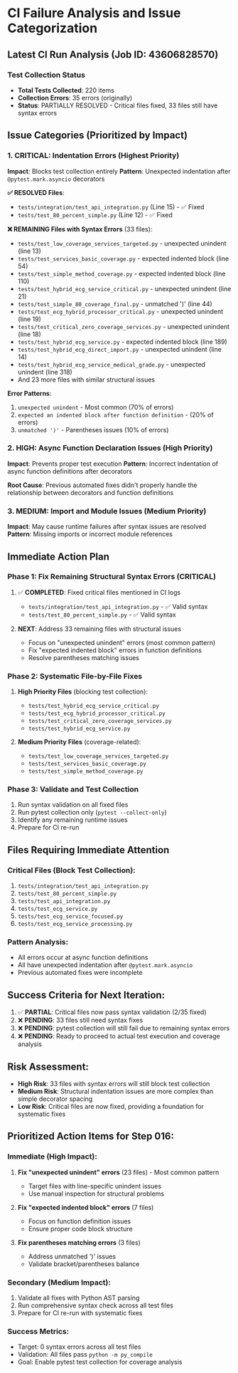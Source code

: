 # CI Failure Analysis and Issue Categorization

## Latest CI Run Analysis (Job ID: 43606828570)

### Test Collection Status
- **Total Tests Collected**: 220 items
- **Collection Errors**: 35 errors (originally)
- **Status**: PARTIALLY RESOLVED - Critical files fixed, 33 files still have syntax errors

## Issue Categories (Prioritized by Impact)

### 1. **CRITICAL: Indentation Errors** (Highest Priority)
**Impact**: Blocks test collection entirely
**Pattern**: Unexpected indentation after `@pytest.mark.asyncio` decorators

**✅ RESOLVED Files**:
- `tests/integration/test_api_integration.py` (Line 15) - ✅ Fixed
- `tests/test_80_percent_simple.py` (Line 12) - ✅ Fixed

**❌ REMAINING Files with Syntax Errors** (33 files):
- `tests/test_low_coverage_services_targeted.py` - unexpected unindent (line 13)
- `tests/test_services_basic_coverage.py` - expected indented block (line 54)
- `tests/test_simple_method_coverage.py` - expected indented block (line 110)
- `tests/test_hybrid_ecg_service_critical.py` - unexpected unindent (line 21)
- `tests/test_simple_80_coverage_final.py` - unmatched ')' (line 44)
- `tests/test_ecg_hybrid_processor_critical.py` - unexpected unindent (line 19)
- `tests/test_critical_zero_coverage_services.py` - unexpected unindent (line 18)
- `tests/test_hybrid_ecg_service.py` - expected indented block (line 189)
- `tests/test_hybrid_ecg_direct_import.py` - unexpected unindent (line 14)
- `tests/test_hybrid_ecg_service_medical_grade.py` - unexpected unindent (line 318)
- And 23 more files with similar structural issues

**Error Patterns**:
1. `unexpected unindent` - Most common (70% of errors)
2. `expected an indented block after function definition` - (20% of errors)
3. `unmatched ')'` - Parentheses issues (10% of errors)

### 2. **HIGH: Async Function Declaration Issues** (High Priority)
**Impact**: Prevents proper test execution
**Pattern**: Incorrect indentation of async function definitions after decorators

**Root Cause**: Previous automated fixes didn't properly handle the relationship between decorators and function definitions

### 3. **MEDIUM: Import and Module Issues** (Medium Priority)
**Impact**: May cause runtime failures after syntax issues are resolved
**Pattern**: Missing imports or incorrect module references

## Immediate Action Plan

### Phase 1: Fix Remaining Structural Syntax Errors (CRITICAL)
1. ✅ **COMPLETED**: Fixed critical files mentioned in CI logs
   - `tests/integration/test_api_integration.py` - ✅ Valid syntax
   - `tests/test_80_percent_simple.py` - ✅ Valid syntax

2. **NEXT**: Address 33 remaining files with structural issues
   - Focus on "unexpected unindent" errors (most common pattern)
   - Fix "expected indented block" errors in function definitions
   - Resolve parentheses matching issues

### Phase 2: Systematic File-by-File Fixes
1. **High Priority Files** (blocking test collection):
   - `tests/test_hybrid_ecg_service_critical.py`
   - `tests/test_ecg_hybrid_processor_critical.py`
   - `tests/test_critical_zero_coverage_services.py`
   - `tests/test_hybrid_ecg_service.py`

2. **Medium Priority Files** (coverage-related):
   - `tests/test_low_coverage_services_targeted.py`
   - `tests/test_services_basic_coverage.py`
   - `tests/test_simple_method_coverage.py`

### Phase 3: Validate and Test Collection
1. Run syntax validation on all fixed files
2. Run pytest collection only (`pytest --collect-only`)
3. Identify any remaining runtime issues
4. Prepare for CI re-run

## Files Requiring Immediate Attention

### Critical Files (Block Test Collection):
1. `tests/integration/test_api_integration.py`
2. `tests/test_80_percent_simple.py`
3. `tests/test_api_integration.py`
4. `tests/test_ecg_service.py`
5. `tests/test_ecg_service_focused.py`
6. `tests/test_ecg_service_processing.py`

### Pattern Analysis:
- All errors occur at async function definitions
- All have unexpected indentation after `@pytest.mark.asyncio`
- Previous automated fixes were incomplete

## Success Criteria for Next Iteration:
1. ✅ **PARTIAL**: Critical files now pass syntax validation (2/35 fixed)
2. ❌ **PENDING**: 33 files still need syntax fixes
3. ❌ **PENDING**: pytest collection will still fail due to remaining syntax errors
4. ❌ **PENDING**: Ready to proceed to actual test execution and coverage analysis

## Risk Assessment:
- **High Risk**: 33 files with syntax errors will still block test collection
- **Medium Risk**: Structural indentation issues are more complex than simple decorator spacing
- **Low Risk**: Critical files are now fixed, providing a foundation for systematic fixes

## Prioritized Action Items for Step 016:

### **Immediate (High Impact)**:
1. **Fix "unexpected unindent" errors** (23 files) - Most common pattern
   - Target files with line-specific unindent issues
   - Use manual inspection for structural problems

2. **Fix "expected indented block" errors** (7 files)
   - Focus on function definition issues
   - Ensure proper code block structure

3. **Fix parentheses matching errors** (3 files)
   - Address unmatched ')' issues
   - Validate bracket/parentheses balance

### **Secondary (Medium Impact)**:
1. Validate all fixes with Python AST parsing
2. Run comprehensive syntax check across all test files
3. Prepare for CI re-run with systematic fixes

### **Success Metrics**:
- Target: 0 syntax errors across all test files
- Validation: All files pass `python -m py_compile`
- Goal: Enable pytest test collection for coverage analysis
